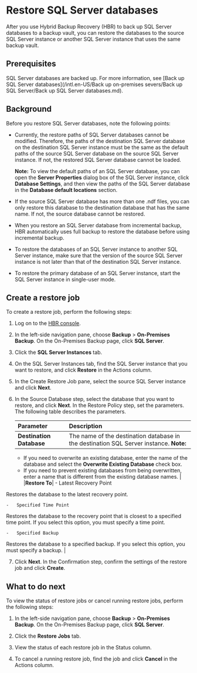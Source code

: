 # Restore SQL Server databases

After you use Hybrid Backup Recovery \(HBR\) to back up SQL Server databases to a backup vault, you can restore the databases to the source SQL Server instance or another SQL Server instance that uses the same backup vault.

## Prerequisites

SQL Server databases are backed up. For more information, see [Back up SQL Server databases](/intl.en-US/Back up on-premises severs/Back up SQL Server/Back up SQL Server databases.md).

## Background

Before you restore SQL Server databases, note the following points:

-   Currently, the restore paths of SQL Server databases cannot be modified. Therefore, the paths of the destination SQL Server database on the destination SQL Server instance must be the same as the default paths of the source SQL Server database on the source SQL Server instance. If not, the restored SQL Server database cannot be loaded.

    **Note:** To view the default paths of an SQL Server database, you can open the **Server Properties** dialog box of the SQL Server instance, click **Database Settings**, and then view the paths of the SQL Server database in the **Database default locations** section.

-   If the source SQL Server database has more than one .ndf files, you can only restore this database to the destination database that has the same name. If not, the source database cannot be restored.
-   When you restore an SQL Server database from incremental backup, HBR automatically uses full backup to restore the database before using incremental backup.
-   To restore the databases of an SQL Server instance to another SQL Server instance, make sure that the version of the source SQL Server instance is not later than that of the destination SQL Server instance.
-   To restore the primary database of an SQL Server instance, start the SQL Server instance in single-user mode.

## Create a restore job

To create a restore job, perform the following steps:

1.  Log on to the [HBR console](https://hbr.console.aliyun.com).

2.  In the left-side navigation pane, choose **Backup** \> **On-Premises Backup**. On the On-Premises Backup page, click **SQL Server**.

3.  Click the **SQL Server Instances** tab.

4.  On the SQL Server Instances tab, find the SQL Server instance that you want to restore, and click **Restore** in the Actions column.

5.  In the Create Restore Job pane, select the source SQL Server instance and click **Next**.

6.  In the Source Database step, select the database that you want to restore, and click **Next**. In the Restore Policy step, set the parameters. The following table describes the parameters.

    |Parameter|Description|
    |:--------|:----------|
    |**Destination Database**|The name of the destination database in the destination SQL Server instance. **Note:**

    -   If you need to overwrite an existing database, enter the name of the database and select the **Overwrite Existing Database** check box.
    -   If you need to prevent existing databases from being overwritten, enter a name that is different from the existing database names. |
    |**Restore To**|    -   Latest Recovery Point

Restores the database to the latest recovery point.

    -   Specified Time Point

Restores the database to the recovery point that is closest to a specified time point. If you select this option, you must specify a time point.

    -   Specified Backup

Restores the database to a specified backup. If you select this option, you must specify a backup. |

7.  Click **Next**. In the Confirmation step, confirm the settings of the restore job and click **Create**.


## What to do next

To view the status of restore jobs or cancel running restore jobs, perform the following steps:

1.  In the left-side navigation pane, choose **Backup** \> **On-Premises Backup**. On the On-Premises Backup page, click **SQL Server**.

2.  Click the **Restore Jobs** tab.

3.  View the status of each restore job in the Status column.

4.  To cancel a running restore job, find the job and click **Cancel** in the Actions column.


